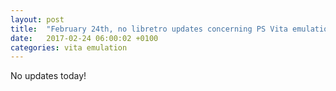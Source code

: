 ```yaml
---
layout: post
title:  "February 24th, no libretro updates concerning PS Vita emulation and emulators"
date:   2017-02-24 06:00:02 +0100
categories: vita emulation
---
```


No updates today!
